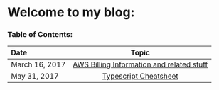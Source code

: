 # Welcome to my blog:

### Table of Contents:
|Date            | Topic                                                                        |
|:---------------|:----------------------------------------------------------------------------:|
|March 16, 2017  | [AWS Billing Information and related stuff](./aws_billing_post_03_16_2017.md)|
|May 31, 2017    | [Typescript Cheatsheet](./typescript_cheatsheet_may_31_2017.md)              |

